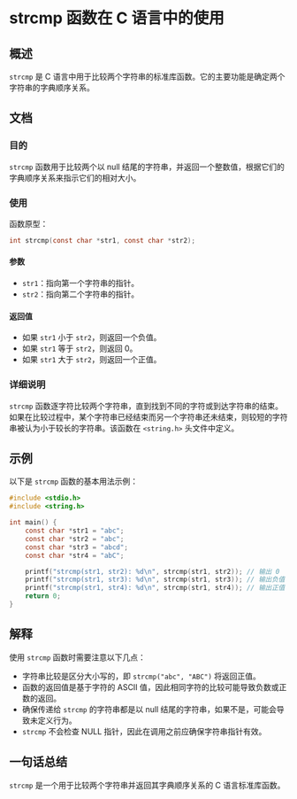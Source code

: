 <!--
Meta Description: # strcmp 函数在 C 语言中的使用 ## 概述 `strcmp` 是 C 语言中用于比较两个字符串的标准库函数。它的主要功能是确定两个字符串的字典顺序关系。 ## 文档 ### 目的 `strcmp` 函数用于比较两个以 null 结尾的字符串，并返回一个整数值，根据它们的字典顺序关系来指示...
Meta Keywords: strcmp, str1, str2, const, char
-->

# strcmp 函数在 C 语言中的使用

## 概述
`strcmp` 是 C 语言中用于比较两个字符串的标准库函数。它的主要功能是确定两个字符串的字典顺序关系。

## 文档
### 目的
`strcmp` 函数用于比较两个以 null 结尾的字符串，并返回一个整数值，根据它们的字典顺序关系来指示它们的相对大小。

### 使用
函数原型：
```c
int strcmp(const char *str1, const char *str2);
```

#### 参数
- `str1`：指向第一个字符串的指针。
- `str2`：指向第二个字符串的指针。

#### 返回值
- 如果 `str1` 小于 `str2`，则返回一个负值。
- 如果 `str1` 等于 `str2`，则返回 0。
- 如果 `str1` 大于 `str2`，则返回一个正值。

### 详细说明
`strcmp` 函数逐字符比较两个字符串，直到找到不同的字符或到达字符串的结束。如果在比较过程中，某个字符串已经结束而另一个字符串还未结束，则较短的字符串被认为小于较长的字符串。该函数在 `<string.h>` 头文件中定义。

## 示例
以下是 `strcmp` 函数的基本用法示例：

```c
#include <stdio.h>
#include <string.h>

int main() {
    const char *str1 = "abc";
    const char *str2 = "abc";
    const char *str3 = "abcd";
    const char *str4 = "abC";

    printf("strcmp(str1, str2): %d\n", strcmp(str1, str2)); // 输出 0
    printf("strcmp(str1, str3): %d\n", strcmp(str1, str3)); // 输出负值
    printf("strcmp(str1, str4): %d\n", strcmp(str1, str4)); // 输出正值
    return 0;
}
```

## 解释
使用 `strcmp` 函数时需要注意以下几点：
- 字符串比较是区分大小写的，即 `strcmp("abc", "ABC")` 将返回正值。
- 函数的返回值是基于字符的 ASCII 值，因此相同字符的比较可能导致负数或正数的返回。
- 确保传递给 `strcmp` 的字符串都是以 null 结尾的字符串，如果不是，可能会导致未定义行为。
- `strcmp` 不会检查 NULL 指针，因此在调用之前应确保字符串指针有效。

## 一句话总结
`strcmp` 是一个用于比较两个字符串并返回其字典顺序关系的 C 语言标准库函数。